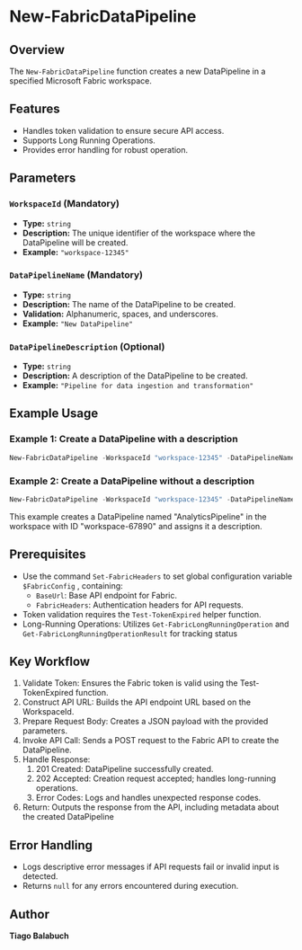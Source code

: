 # New-FabricDataPipeline

## Overview
The `New-FabricDataPipeline` function creates a new DataPipeline in a specified Microsoft Fabric workspace.

## Features
- Handles token validation to ensure secure API access.
- Supports Long Running Operations.
- Provides error handling for robust operation.

## Parameters

### `WorkspaceId` (Mandatory)
- **Type:** `string`
- **Description:** The unique identifier of the workspace where the DataPipeline will be created.
- **Example:** `"workspace-12345"`

### `DataPipelineName` (Mandatory)
- **Type:** `string`
- **Description:** The name of the DataPipeline to be created.
- **Validation:** Alphanumeric, spaces, and underscores.
- **Example:** `"New DataPipeline"`

### `DataPipelineDescription` (Optional)
- **Type:** `string`
- **Description:** A description of the DataPipeline to be created.
- **Example:** `"Pipeline for data ingestion and transformation"`

## Example Usage

### Example 1: Create a DataPipeline with a description
```powershell
New-FabricDataPipeline -WorkspaceId "workspace-12345" -DataPipelineName "New DataPipeline" -DataPipelineDescription "Pipeline for ingestion"
```

### Example 2: Create a DataPipeline without a description
```powershell
New-FabricDataPipeline -WorkspaceId "workspace-12345" -DataPipelineName "New DataPipeline"
```
This example creates a DataPipeline named "AnalyticsPipeline" in the workspace with ID "workspace-67890" and assigns it a description.

## Prerequisites
- Use the command `Set-FabricHeaders` to set global configuration variable `$FabricConfig` , containing:
  - `BaseUrl`: Base API endpoint for Fabric.
  - `FabricHeaders`: Authentication headers for API requests.
- Token validation requires the `Test-TokenExpired` helper function.
- Long-Running Operations: Utilizes `Get-FabricLongRunningOperation` and `Get-FabricLongRunningOperationResult` for tracking status

## Key Workflow

1. Validate Token: Ensures the Fabric token is valid using the Test-TokenExpired function.
2. Construct API URL: Builds the API endpoint URL based on the WorkspaceId.
3. Prepare Request Body: Creates a JSON payload with the provided parameters.
4. Invoke API Call: Sends a POST request to the Fabric API to create the DataPipeline.
5. Handle Response:
   1. 201 Created: DataPipeline successfully created.
   2. 202 Accepted: Creation request accepted; handles long-running operations.
   3. Error Codes: Logs and handles unexpected response codes.
6. Return: Outputs the response from the API, including metadata about the created DataPipeline

## Error Handling
- Logs descriptive error messages if API requests fail or invalid input is detected.
- Returns `null` for any errors encountered during execution.

## Author
**Tiago Balabuch**  

